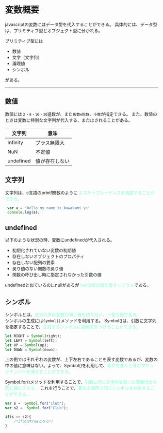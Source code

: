 # 変数概要

javascriptの変数にはデータ型を代入することができる。
具体的には、データ型は、プリミティブ型とオブジェクト型に分かれる。

プリミティブ型には

- 数値
- 文字（文字列）
- 論理値
- シンボル

がある。

***

## 数値

数値には`２・8・16・10`進数が、また`仮数e指数`、`小数`が指定できる。
また、数値のときは変数に特別な文字列が代入する、またはされることがある。

|文字列|意味|
|---|---|
|Infinity|プラス無限大|
|NuN|不定値|
|undefined|値が存在しない|

## 文字列

文字列は、c言語のprintf関数のように <font color = "Aquamarine">エスケープシーケンスを指定することができる。</font>

```javascript
 var a = "Hello my name is kawakami.\n"
 console.log(a);
```

## undefined

以下のような状況の時、変数にundefinedが代入される。

- 初期化されていない変数の初期値
- 存在しないオブジェクトのプロパティ
- 存在しない配列の要素
- 戻り値のない関数の戻り値
- 関数の呼び出し時に指定されなかった引数の値

undefinedと似ているのにnullがあるが <font color = "Aquamarine">nullは空の値を表すリテラル</font>である。

## シンボル

シンボルとは、<font color = "Aquamarine">自分以外の変数が同じ値を持たない、一意な値である。</font>      
シンボルの生成には`Symbol()`メソッドを利用する。
Symbol()は、引数に文字列を指定することで、<font color = "Aquamarine">生成するシンボルに説明文をつけることができる。</font>

```javascript
let RIGHT = Symbol(right);
let LEFT = Symbol(left);
let UP = Symbol(up);
let DOWN = Symbol(down);
```

上の例ではそれぞれの変数が、上下左右であることを表す変数であるが、変数の中の値に意味はない。よって、Symbol()を利用して、<font color = "Aquamarine">条件を書くときにマジックナンバーを減らすことができる。</font>

Symbol.for()メソッドを利用することで、<font color = "Aquamarine">引数に同じ文字列を取った変数同士を同じ値にできる。</font>
これを行うことで、<font color = "Aquamarine">異なる場所で同じシンボルを共有することができる。</font>

```javascript
var s =  Symbol.for("Club");
var s2 =  Symbol.for("Club");

if(s == s2){
    /*if文はtrueとなる*/
}
```
